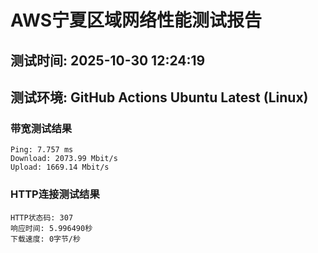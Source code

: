 # AWS宁夏区域网络性能测试报告
## 测试时间: 2025-10-30 12:24:19
## 测试环境: GitHub Actions Ubuntu Latest (Linux)

### 带宽测试结果
```
Ping: 7.757 ms
Download: 2073.99 Mbit/s
Upload: 1669.14 Mbit/s
```

### HTTP连接测试结果
```
HTTP状态码: 307
响应时间: 5.996490秒
下载速度: 0字节/秒
```

